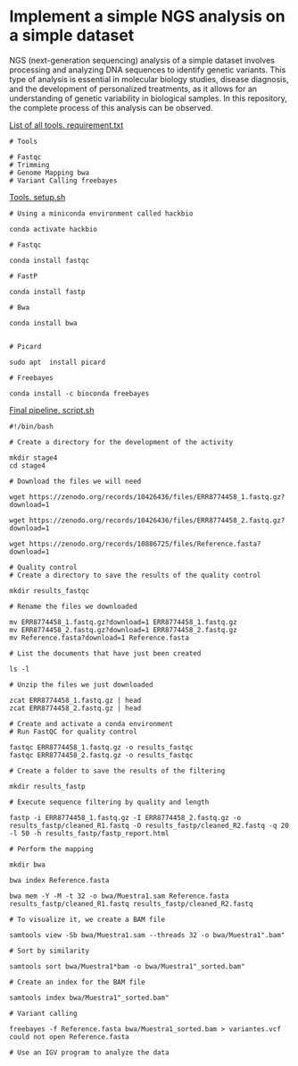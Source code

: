 # Implement a simple NGS analysis on a simple dataset
NGS (next-generation sequencing) analysis of a simple dataset involves processing and analyzing DNA sequences to identify genetic variants. This type of analysis is essential in molecular biology studies, disease diagnosis, and the development of personalized treatments, as it allows for an understanding of genetic variability in biological samples. In this repository, the complete process of this analysis can be observed.


[List of all tools. requirement.txt](https://github.com/Liliana223/HackBio-Internship-Cancer/blob/main/Implement_a_simple_NGS_analysis_on_a_simple_dataset/requirement.txt)

```
# Tools

# Fastqc
# Trimming
# Genome Mapping bwa 
# Variant Calling freebayes
```

[Tools. setup.sh](https://github.com/Liliana223/HackBio-Internship-Cancer/blob/main/Implement_a_simple_NGS_analysis_on_a_simple_dataset/setup.sh)

```
# Using a miniconda environment called hackbio

conda activate hackbio

# Fastqc

conda install fastqc

# FastP

conda install fastp

# Bwa

conda install bwa


# Picard

sudo apt  install picard

# Freebayes

conda install -c bioconda freebayes
```
[Final pipeline. script.sh](https://github.com/Liliana223/HackBio-Internship-Cancer/blob/main/Implement_a_simple_NGS_analysis_on_a_simple_dataset/script.sh)

```
#!/bin/bash

# Create a directory for the development of the activity

mkdir stage4
cd stage4

# Download the files we will need

wget https://zenodo.org/records/10426436/files/ERR8774458_1.fastq.gz?download=1

wget https://zenodo.org/records/10426436/files/ERR8774458_2.fastq.gz?download=1

wget https://zenodo.org/records/10886725/files/Reference.fasta?download=1

# Quality control
# Create a directory to save the results of the quality control

mkdir results_fastqc

# Rename the files we downloaded

mv ERR8774458_1.fastq.gz?download=1 ERR8774458_1.fastq.gz
mv ERR8774458_2.fastq.gz?download=1 ERR8774458_2.fastq.gz
mv Reference.fasta?download=1 Reference.fasta

# List the documents that have just been created

ls -l

# Unzip the files we just downloaded

zcat ERR8774458_1.fastq.gz | head
zcat ERR8774458_2.fastq.gz | head

# Create and activate a conda environment
# Run FastQC for quality control

fastqc ERR8774458_1.fastq.gz -o results_fastqc
fastqc ERR8774458_2.fastq.gz -o results_fastqc

# Create a folder to save the results of the filtering

mkdir results_fastp

# Execute sequence filtering by quality and length

fastp -i ERR8774458_1.fastq.gz -I ERR8774458_2.fastq.gz -o results_fastp/cleaned_R1.fastq -O results_fastp/cleaned_R2.fastq -q 20 -l 50 -h results_fastp/fastp_report.html

# Perform the mapping

mkdir bwa

bwa index Reference.fasta 

bwa mem -Y -M -t 32 -o bwa/Muestra1.sam Reference.fasta results_fastp/cleaned_R1.fastq results_fastp/cleaned_R2.fastq

# To visualize it, we create a BAM file

samtools view -Sb bwa/Muestra1.sam --threads 32 -o bwa/Muestra1".bam"

# Sort by similarity

samtools sort bwa/Muestra1*bam -o bwa/Muestra1"_sorted.bam"

# Create an index for the BAM file

samtools index bwa/Muestra1"_sorted.bam"

# Variant calling

freebayes -f Reference.fasta bwa/Muestra1_sorted.bam > variantes.vcf
could not open Reference.fasta

# Use an IGV program to analyze the data
```


